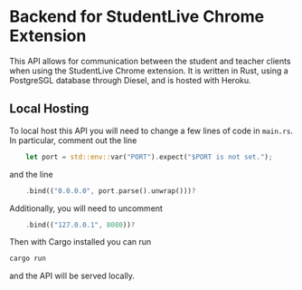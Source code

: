 # Backend for StudentLive Chrome Extension
This API allows for communication between the student and teacher clients when using the StudentLive Chrome extension. It is written in Rust, using a PostgreSGL database through Diesel, and is hosted with Heroku.

## Local Hosting 
To local host this API you will need to change a few lines of code in `main.rs`. In particular, comment out the line
```rust
    let port = std::env::var("PORT").expect("$PORT is not set.");
```
and the line
```rust
    .bind(("0.0.0.0", port.parse().unwrap()))?
```

Additionally, you will need to uncomment 
```rust
    .bind(("127.0.0.1", 8080))?
```

Then with Cargo installed you can run 
```bash
cargo run
```
and the API will be served locally.